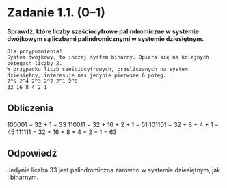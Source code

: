 # Zadanie 1.1. (0–1)
**Sprawdź, które liczby sześciocyfrowe palindromiczne w systemie dwójkowym są liczbami
palindromicznymi w systemie dziesiętnym.**

```
Dla przypomnienia!
System dwójkowy, to inczej system binarny. Opiera się na kolejnych potęgach liczby 2.
W przypadku liczb sześciocyfrowych, przeliczanych na system dziesiętny, interesuje nas jedynie pierwsze 6 potęg.
2^5 2^4 2^3 2^2 2^1 2^0
32 16 8 4 2 1
```

## Obliczenia

100001 = 32 + 1 = 33
110011 = 32 + 16 + 2 + 1 = 51
101101 = 32 + 8 + 4 + 1 = 45
111111 = 32 + 16 + 8 + 4 + 2 + 1 = 63

## Odpowiedź

Jedynie liczba 33 jest palindromiczna zarówno w systemie dziesiętnym, jak i binarnym.